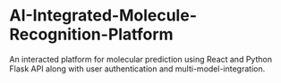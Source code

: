 # AI-Integrated-Molecule-Recognition-Platform
An interacted platform for molecular prediction using React and Python Flask API along with user authentication and multi-model-integration.


